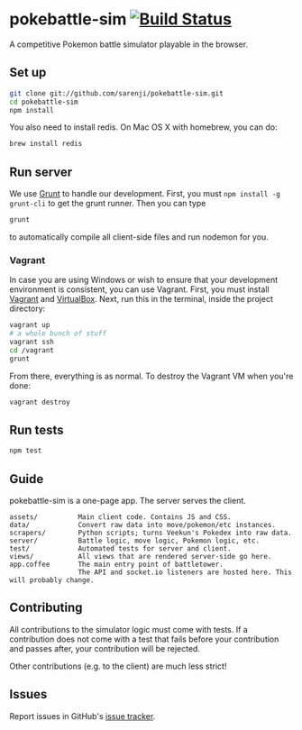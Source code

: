# pokebattle-sim [![Build Status](https://secure.travis-ci.org/sarenji/pokebattle-sim.png?branch=master)](http://travis-ci.org/sarenji/pokebattle-sim)

A competitive Pokemon battle simulator playable in the browser.

## Set up

```bash
git clone git://github.com/sarenji/pokebattle-sim.git
cd pokebattle-sim
npm install
```

You also need to install redis. On Mac OS X with homebrew, you can do:

```bash
brew install redis
```

## Run server

We use [Grunt](http://gruntjs.com/) to handle our development. First, you must `npm install -g grunt-cli` to get the grunt runner. Then you can type

```bash
grunt
```

to automatically compile all client-side files and run nodemon for you.

### Vagrant

In case you are using Windows or wish to ensure that your development 
environment is consistent, you can use Vagrant. First, you must install 
[Vagrant](http://www.vagrantup.com/) and 
[VirtualBox](https://www.virtualbox.org/wiki/Downloads). Next, run this in the 
terminal, inside the project directory:

```bash
vagrant up
# a whole bunch of stuff
vagrant ssh
cd /vagrant
grunt
```

From there, everything is as normal. To destroy the Vagrant VM when you're 
done:

```bash
vagrant destroy
```

## Run tests

```bash
npm test
```

## Guide

pokebattle-sim is a one-page app. The server serves the client.

```
assets/          Main client code. Contains JS and CSS.
data/            Convert raw data into move/pokemon/etc instances.
scrapers/        Python scripts; turns Veekun's Pokedex into raw data.
server/          Battle logic, move logic, Pokemon logic, etc.
test/            Automated tests for server and client.
views/           All views that are rendered server-side go here.
app.coffee       The main entry point of battletower.
                 The API and socket.io listeners are hosted here. This will probably change.
```

## Contributing

All contributions to the simulator logic must come with tests. If a
contribution does not come with a test that fails before your contribution and
passes after, your contribution will be rejected.

Other contributions (e.g. to the client) are much less strict!

## Issues

Report issues in GitHub's [issue
tracker](https://github.com/sarenji/battletower/issues).
